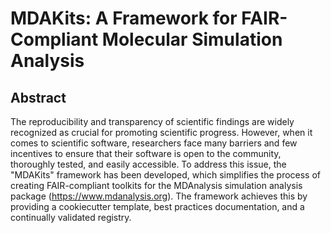 # MDAKits: A Framework for FAIR-Compliant Molecular Simulation Analysis

## Abstract

The reproducibility and transparency of scientific findings are widely recognized as crucial for promoting scientific progress.
However, when it comes to scientific software, researchers face many barriers and few incentives to ensure that their software is open to the community, thoroughly tested, and easily accessible.
To address this issue, the "MDAKits" framework has been developed, which simplifies the process of creating FAIR-compliant toolkits for the MDAnalysis simulation analysis package (https://www.mdanalysis.org).
The framework achieves this by providing a cookiecutter template, best practices documentation, and a continually validated registry.
